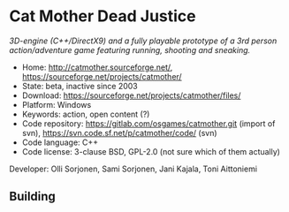 # Cat Mother Dead Justice

_3D-engine (C++/DirectX9) and a fully playable prototype of a 3rd person action/adventure game featuring running, shooting and sneaking._

- Home: http://catmother.sourceforge.net/, https://sourceforge.net/projects/catmother/
- State: beta, inactive since 2003
- Download: https://sourceforge.net/projects/catmother/files/
- Platform: Windows
- Keywords: action, open content (?)
- Code repository: https://gitlab.com/osgames/catmother.git (import of svn), https://svn.code.sf.net/p/catmother/code/ (svn)
- Code language: C++
- Code license: 3-clause BSD, GPL-2.0 (not sure which of them actually)

Developer: Olli Sorjonen, Sami Sorjonen, Jani Kajala, Toni Aittoniemi

## Building

